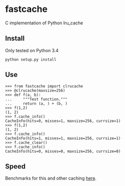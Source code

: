 fastcache
=========

C implementation of Python lru_cache 

Install
-------
Only tested on Python 3.4

`python setup.py install`

Use
---

    >>> from fastcache import clrucache
    >>> @clrucache(maxsize=256)
    >>> def f(a, b):
    ...     """Test function."""
    ...     return (a, ) + (b, )
    >>> f(1,2)
    (1, 2)
    >>> f.cache_info()
    CacheInfo(hits=0, misses=1, maxsize=256, currsize=1)
    >>> f(1,2)
    (1, 2)
    >>> f.cache_info()
    CacheInfo(hits=1, misses=1, maxsize=256, currsize=1)
    >>> f.cache_clear()
    >>> f.cache_info()
    CacheInfo(hits=0, misses=0, maxsize=256, currsize=0)

Speed
-----
Benchmarks for this and other caching [here](http://nbviewer.ipython.org/gist/pbrady/916495198910e7d7c713/Benchmark.ipynb).
